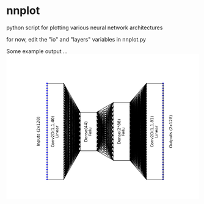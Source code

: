 # nnplot
python script for plotting various neural network architectures

for now, edit the "io" and "layers" variables in nnplot.py

Some example output ...
![Alt text](arch.png?raw=true "Title")
